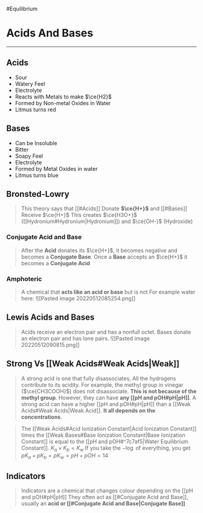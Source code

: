#Equilibrium 
# Acids And Bases
---
## Acids
- Sour
- Watery Feel
- Electrolyte
- Reacts with Metals to make $\ce{H2}$
- Formed by Non-metal Oxides in Water
- Litmus turns red
## Bases
- Can be Insoluble
- Bitter
- Soapy Feel
- Electrolyte
- Formed by Metal Oxides in water
- Litmus turns blue
## Bronsted-Lowry
> This theory says that [[#Acids]] Donate **$\ce{H+}$** and [[#Bases]] Receive $\ce{H+}$
> This creates $\ce{H3O+}$ ([[Hydronium#Hydronium|Hydronium]]) and $\ce{OH-}$ (Hydroxide)

### Conjugate Acid and Base
> After the **Acid** donates its $\ce{H+}$, it becomes negative and becomes a **Conjugate Base**. Once a **Base** accepts an $\ce{H+}$ it becomes a **Conjugate Acid**

### Amphoteric
> A chemical that **acts like an acid or base** but is not
> For example water here:
> ![[Pasted image 20220512085254.png]]

## Lewis Acids and Bases
> Acids receive an electron pair and has a nonfull octet. 
> Bases donate an electron pair and has lone pairs.
![[Pasted image 20220512090815.png]]
## Strong Vs [[Weak Acids#Weak Acids|Weak]]
> A strong acid is one that fully disassociates, All the hydrogens contribute to its acidity.
> For example, the methyl group in vinegar ($\ce{CH3COOH}$) does not disassociate. **This is not because of the methyl group**.
> However, they can have **any [[pH and pOH#pH|pH]]**. A strong acid can have a higher [[pH and pOH#pH|pH]] than a [[Weak Acids#Weak Acids|Weak Acid]]. **It all depends on the concentrations**.

> The [[Weak Acids#Acid Ionization Constant|Acid Ionization Constant]] times the [[Weak Bases#Base Ionization Constant|Base Ionization Constant]] is equal to the [[pH and pOH#^7c7af5|Water Equilibrium Constant]].
> $K_{a}\times K_{b}=K_{w}$ 
> If you take the $-\log$ of everything, you get $pK_{a} + pK_{b} = pK_{w}=pH+pOH=14$
> 


## Indicators
> Indicators are a chemical that changes colour depending on the [[pH and pOH#pH|pH]] 
> They often act as [[#Conjugate Acid and Base]], usually an **acid or [[#Conjugate Acid and Base|Conjugate Base]]** 